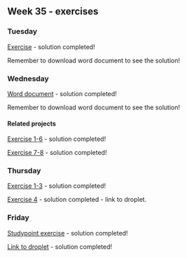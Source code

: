 ## Week 35 - exercises 

### Tuesday

[Exercise](https://github.com/amandajuhl95/week35/blob/master/tuesday/Fundamental%20Network%20Topics-solution.docx) - solution completed! 

Remember to download word document to see the solution!

### Wednesday

[Word document]() - solution completed!

Remember to download word document to see the solution!

#### Related projects

[Exercise 1-6](https://github.com/amandajuhl95/week35/tree/master/wednesday/wednesdayexercise1to6) - solution completed!

[Exercise 7-8](https://github.com/amandajuhl95/week35/tree/master/wednesday/wednesdayexercise7and8) - solution completed!

### Thursday

[Exercise 1-3](https://github.com/amandajuhl95/week34/tree/master/thursday/ex-1-4) - solution completed!

[Exercise 4](http://167.71.58.2:8080/week1day4/api/employee) - solution completed - link to droplet. 

### Friday

[Studypoint exercise](https://github.com/amandajuhl95/week34/tree/master/friday/studypoint_exercise) - solution completed!

[Link to droplet](http://167.71.58.2:8080/studypointexercise/api/bankcustomer) - solution completed!
